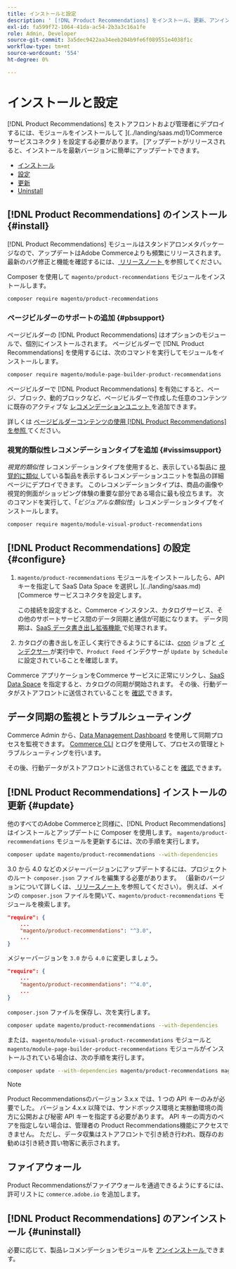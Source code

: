```yaml
---
title: インストールと設定
description: ' [!DNL Product Recommendations] をインストール、更新、アンインストールする方法を説明します。'
exl-id: fa599f72-1064-41da-ac54-2b3a3c16a1fe
role: Admin, Developer
source-git-commit: 3a5dec9422aa34eeb204b9fe6f089551e4038f1c
workflow-type: tm+mt
source-wordcount: '554'
ht-degree: 0%

---
```


# インストールと設定

[!DNL Product Recommendations] をストアフロントおよび管理者にデプロイするには、モジュールをインストールして ](../landing/saas.md)1}Commerce サービスコネクタ } を設定する必要があります。 [アップデートがリリースされると、インストールを最新バージョンに簡単にアップデートできます。

- [インストール](#install)
- [設定](#configure)
- [更新](#update)
- [Uninstall](#uninstall)

## [!DNL Product Recommendations] のインストール {#install}

[!DNL Product Recommendations] モジュールはスタンドアロンメタパッケージなので、アップデートはAdobe Commerceよりも頻繁にリリースされます。 最新のバグ修正と機能を確認するには、[ リリースノート ](release-notes.md) を参照してください。

Composer を使用して `magento/product-recommendations` モジュールをインストールします。

```bash
composer require magento/product-recommendations
```

### ページビルダーのサポートの追加 {#pbsupport}

ページビルダーの [!DNL Product Recommendations] はオプションのモジュールで、個別にインストールされます。 ページビルダーで [!DNL Product Recommendations] を使用するには、次のコマンドを実行してモジュールをインストールします。

```bash
composer require magento/module-page-builder-product-recommendations
```

ページビルダーで [!DNL Product Recommendations] を有効にすると、ページ、ブロック、動的ブロックなど、ページビルダーで作成した任意のコンテンツに既存のアクティブな [ レコメンデーションユニット ](https://experienceleague.adobe.com/en/docs/commerce-admin/page-builder/add-content/recommendations) を追加できます。

詳しくは [ ページビルダーコンテンツの使用  [!DNL Product Recommendations]  を参照 ](page-builder.md) てください。

### 視覚的類似性レコメンデーションタイプを追加 {#vissimsupport}

_視覚的類似性_ レコメンデーションタイプを使用すると、表示している製品に [ 視覚的に類似 ](type.md#visualsim) している製品を表示するレコメンデーションユニットを製品の詳細ページにデプロイできます。 このレコメンデーションタイプは、商品の画像や視覚的側面がショッピング体験の重要な部分である場合に最も役立ちます。 次のコマンドを実行して、「_ビジュアルな類似性_」レコメンデーションタイプをインストールします。

```bash
composer require magento/module-visual-product-recommendations
```

## [!DNL Product Recommendations] の設定 {#configure}

1. `magento/product-recommendations` モジュールをインストールしたら、API キーを指定して SaaS Data Space を選択し ](../landing/saas.md)[Commerce サービスコネクタを設定します。

   この接続を設定すると、Commerce インスタンス、カタログサービス、その他のサポートサービス間のデータ同期と通信が可能になります。 データ同期は、[SaaS データ書き出し拡張機能 ](../data-export/overview.md) で処理されます。

1. カタログの書き出しを正しく実行できるようにするには、[cron](https://experienceleague.adobe.com/en/docs/commerce-operations/configuration-guide/cli/configure-cron-jobs) ジョブと [ インデクサー ](https://experienceleague.adobe.com/en/docs/commerce-operations/configuration-guide/cli/manage-indexers) が実行中で、`Product Feed` インデクサーが `Update by Schedule` に設定されていることを確認します。

Commerce アプリケーションをCommerce サービスに正常にリンクし、[SaaS Data Space](../landing/saas.md#saas-configuration) を指定すると、カタログの同期が開始されます。 その後、行動データがストアフロントに送信されていることを [ 確認 ](verify.md) できます。

## データ同期の監視とトラブルシューティング

Commerce Admin から、[Data Management Dashboard](https://experienceleague.adobe.com/en/docs/commerce-admin/systems/data-transfer/data-dashboard) を使用して同期プロセスを監視できます。 [Commerce CLI](../data-export/data-export-cli-commands.md#troubleshooting) とログを使用して、プロセスの管理とトラブルシューティングを行います。

その後、行動データがストアフロントに送信されていることを [ 確認 ](verify.md) できます。

## [!DNL Product Recommendations] インストールの更新 {#update}

他のすべてのAdobe Commerceと同様に、[!DNL Product Recommendations] はインストールとアップデートに Composer を使用します。 `magento/product-recommendations` モジュールを更新するには、次の手順を実行します。

```bash
composer update magento/product-recommendations --with-dependencies
```

3.0 から 4.0 などのメジャーバージョンにアップデートするには、プロジェクトのルート `composer.json` ファイルを編集する必要があります。 （最新のバージョンについて詳しくは、[ リリースノート ](release-notes.md) を参照してください）。 例えば、メインの `composer.json` ファイルを開いて、`magento/product-recommendations` モジュールを検索します。

```json
"require": {
    ...
    "magento/product-recommendations": "^3.0",
    ...
}
```

メジャーバージョンを `3.0` から `4.0` に変更しましょう。

```json
"require": {
    ...
    "magento/product-recommendations": "^4.0",
    ...
}
```

`composer.json` ファイルを保存し、次を実行します。

```bash
composer update magento/product-recommendations --with-dependencies
```

または、`magento/module-visual-product-recommendations` モジュールと `magento/module-page-builder-product-recommendations` モジュールがインストールされている場合は、次の手順を実行します。

```bash
composer update --with-dependencies magento/product-recommendations magento/module-visual-product-recommendations magento/module-page-builder-product-recommendations
```

>[!NOTE]
>
> Product Recommendationsのバージョン 3.x.x では、1 つの API キーのみが必要でした。 バージョン 4.x.x 以降では、サンドボックス環境と実稼動環境の両方に公開および秘密 API キーを指定する必要があります。 API キーの両方のペアを指定しない場合は、管理者の Product Recommendations機能にアクセスできません。 ただし、データ収集はストアフロントで引き続き行われ、既存のお勧めは引き続き買い物客に表示されます。

## ファイアウォール

Product Recommendationsがファイアウォールを通過できるようにするには、許可リストに `commerce.adobe.io` を追加します。

## [!DNL Product Recommendations] のアンインストール {#uninstall}

必要に応じて、製品レコメンデーションモジュールを [ アンインストール ](https://experienceleague.adobe.com/en/docs/commerce-operations/installation-guide/tutorials/uninstall-modules) できます。
